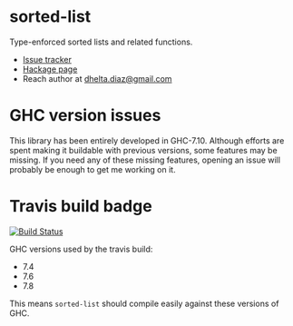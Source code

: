 # sorted-list

Type-enforced sorted lists and related functions.

* [Issue tracker](https://github.com/Daniel-Diaz/sorted-list/issues)
* [Hackage page](http://hackage.haskell.org/package/sorted-list)
* Reach author at dhelta.diaz@gmail.com

# GHC version issues

This library has been entirely developed in GHC-7.10. Although efforts
are spent making it buildable with previous versions, some features may
be missing. If you need any of these missing features, opening an issue
will probably be enough to get me working on it.

# Travis build badge

[![Build Status](https://travis-ci.org/Daniel-Diaz/sorted-list.svg?branch=master)](https://travis-ci.org/Daniel-Diaz/sorted-list)

GHC versions used by the travis build:

* 7.4
* 7.6
* 7.8

This means `sorted-list` should compile easily against these versions of GHC.
